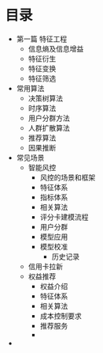 
# 目录

- 第一篇 特征工程
    - 信息熵及信息增益
    - 特征衍生
    - 特征变换
    - 特征筛选
- 常用算法
    - 决策树算法
    - 时序算法
    - 用户分群方法
    - 人群扩散算法
    - 推荐算法
    - 因果推断
- 常见场景
    - 智能风控
        - 风控的场景和框架
        - 特征体系
        - 指标体系
        - 相关算法
        - 评分卡建模流程
        - 用户分群
        - 模型应用
        - 模型校准
            - 历史记录 
    - 信用卡拉新
    - 权益推荐
        - 权益介绍
        - 特征体系
        - 相关算法
        - 成本控制要求
        - 推荐服务
        - 
-